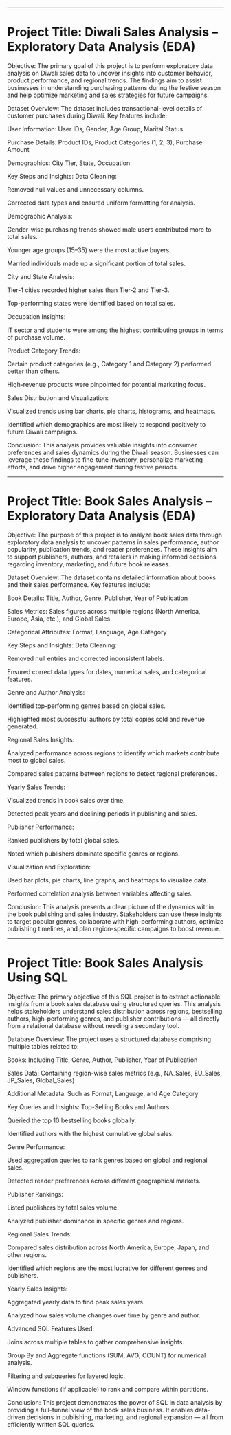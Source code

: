 *****************************************************************************************************************************************************************************************************
# Project Title: Diwali Sales Analysis – Exploratory Data Analysis (EDA)
Objective:
The primary goal of this project is to perform exploratory data analysis on Diwali sales data to uncover insights into customer behavior, product performance, and regional trends. The findings aim to assist businesses in understanding purchasing patterns during the festive season and help optimize marketing and sales strategies for future campaigns.

Dataset Overview:
The dataset includes transactional-level details of customer purchases during Diwali. Key features include:

User Information: User IDs, Gender, Age Group, Marital Status

Purchase Details: Product IDs, Product Categories (1, 2, 3), Purchase Amount

Demographics: City Tier, State, Occupation

Key Steps and Insights:
Data Cleaning:

Removed null values and unnecessary columns.

Corrected data types and ensured uniform formatting for analysis.

Demographic Analysis:

Gender-wise purchasing trends showed male users contributed more to total sales.

Younger age groups (15–35) were the most active buyers.

Married individuals made up a significant portion of total sales.

City and State Analysis:

Tier-1 cities recorded higher sales than Tier-2 and Tier-3.

Top-performing states were identified based on total sales.

Occupation Insights:

IT sector and students were among the highest contributing groups in terms of purchase volume.

Product Category Trends:

Certain product categories (e.g., Category 1 and Category 2) performed better than others.

High-revenue products were pinpointed for potential marketing focus.

Sales Distribution and Visualization:

Visualized trends using bar charts, pie charts, histograms, and heatmaps.

Identified which demographics are most likely to respond positively to future Diwali campaigns.

Conclusion:
This analysis provides valuable insights into consumer preferences and sales dynamics during the Diwali season. Businesses can leverage these findings to fine-tune inventory, personalize marketing efforts, and drive higher engagement during festive periods.



****************************************************************************************************************************************************************************************************
# Project Title: Book Sales Analysis – Exploratory Data Analysis (EDA)
Objective:
The purpose of this project is to analyze book sales data through exploratory data analysis to uncover patterns in sales performance, author popularity, publication trends, and reader preferences. These insights aim to support publishers, authors, and retailers in making informed decisions regarding inventory, marketing, and future book releases.

Dataset Overview:
The dataset contains detailed information about books and their sales performance. Key features include:

Book Details: Title, Author, Genre, Publisher, Year of Publication

Sales Metrics: Sales figures across multiple regions (North America, Europe, Asia, etc.), and Global Sales

Categorical Attributes: Format, Language, Age Category

Key Steps and Insights:
Data Cleaning:

Removed null entries and corrected inconsistent labels.

Ensured correct data types for dates, numerical sales, and categorical features.

Genre and Author Analysis:

Identified top-performing genres based on global sales.

Highlighted most successful authors by total copies sold and revenue generated.

Regional Sales Insights:

Analyzed performance across regions to identify which markets contribute most to global sales.

Compared sales patterns between regions to detect regional preferences.

Yearly Sales Trends:

Visualized trends in book sales over time.

Detected peak years and declining periods in publishing and sales.

Publisher Performance:

Ranked publishers by total global sales.

Noted which publishers dominate specific genres or regions.

Visualization and Exploration:

Used bar plots, pie charts, line graphs, and heatmaps to visualize data.

Performed correlation analysis between variables affecting sales.

Conclusion:
This analysis presents a clear picture of the dynamics within the book publishing and sales industry. Stakeholders can use these insights to target popular genres, collaborate with high-performing authors, optimize publishing timelines, and plan region-specific campaigns to boost revenue.


*****************************************************************************************************************************************************************************************************
# Project Title: Book Sales Analysis Using SQL
Objective:
The primary objective of this SQL project is to extract actionable insights from a book sales database using structured queries. This analysis helps stakeholders understand sales distribution across regions, bestselling authors, high-performing genres, and publisher contributions — all directly from a relational database without needing a secondary tool.

Database Overview:
The project uses a structured database comprising multiple tables related to:

Books: Including Title, Genre, Author, Publisher, Year of Publication

Sales Data: Containing region-wise sales metrics (e.g., NA_Sales, EU_Sales, JP_Sales, Global_Sales)

Additional Metadata: Such as Format, Language, and Age Category

Key Queries and Insights:
Top-Selling Books and Authors:

Queried the top 10 bestselling books globally.

Identified authors with the highest cumulative global sales.

Genre Performance:

Used aggregation queries to rank genres based on global and regional sales.

Detected reader preferences across different geographical markets.

Publisher Rankings:

Listed publishers by total sales volume.

Analyzed publisher dominance in specific genres and regions.

Regional Sales Trends:

Compared sales distribution across North America, Europe, Japan, and other regions.

Identified which regions are the most lucrative for different genres and publishers.

Yearly Sales Insights:

Aggregated yearly data to find peak sales years.

Analyzed how sales volume changes over time by genre and author.

Advanced SQL Features Used:

Joins across multiple tables to gather comprehensive insights.

Group By and Aggregate functions (SUM, AVG, COUNT) for numerical analysis.

Filtering and subqueries for layered logic.

Window functions (if applicable) to rank and compare within partitions.

Conclusion:
This project demonstrates the power of SQL in data analysis by providing a full-funnel view of the book sales business. It enables data-driven decisions in publishing, marketing, and regional expansion — all from efficiently written SQL queries.


